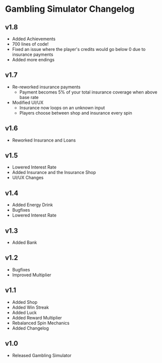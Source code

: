 # Gambling Simulator Changelog

## v1.8

- Added Achievements
- 700 lines of code!
- Fixed an issue where the player's credits would go below 0 due to insurance payments
- Added more endings

## v1.7

- Re-reworked insurance payments
  - Payment becomes 5% of your total insurance coverage when above base rate
- Modified UI/UX
  - Insurance now loops on an unknown input
  - Players choose between shop and insurance every spin

## v1.6

- Reworked Insurance and Loans

## v1.5

- Lowered Interest Rate
- Added Insurance and the Insurance Shop
- UI/UX Changes

## v1.4

- Added Energy Drink
- Bugfixes
- Lowered Interest Rate

## v1.3

- Added Bank

## v1.2

- Bugfixes
- Improved Multiplier

## v1.1

- Added Shop
- Added Win Streak
- Added Luck
- Added Reward Multiplier
- Rebalanced Spin Mechanics
- Added Changelog

## v1.0

- Released Gambling Simulator

